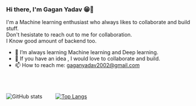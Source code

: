 ### Hi there, I'm Gagan Yadav 😁👋

I'm a Machine learning enthusiast who always likes to collaborate and build stuff. <br>
Don't hesistate to reach out to me for collaboration. <br>
I Know good amount of backend too. <br>


- 🤖 I’m always learning Machine learning and Deep learning.
- 👯 If you have an idea , I would love to collaborate and build.
- 📫 How to reach me: gaganyadav2002@gmail.com
<br>
<br>


![GitHub stats](https://github-readme-stats.vercel.app/api/?username=Gagan666&show_icons=true&theme=dark) &emsp;&emsp; [![Top Langs](https://github-readme-stats.vercel.app/api/top-langs/?username=Gagan666&layout=compact&theme=dark)](https://github.com/anuraghazra/github-readme-stats) 
